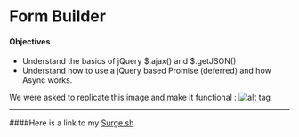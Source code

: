 # Form Builder #

#### Objectives ####

* Understand the basics of jQuery $.ajax() and $.getJSON()
* Understand how to use a jQuery based Promise (deferred) and how Async works.




We were asked to replicate this image and make it functional :
![alt tag](https://tiy-learn-content.s3.amazonaws.com/d9869505-full.png)
 - - - -

####Here is a link to my [Surge.sh](http://tiy-maria-del-carmenchico-form-builder.surge.sh)
